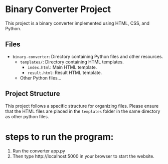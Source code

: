# Binary Converter Project

This project is a binary converter implemented using HTML, CSS, and Python.

## Files

- `binary-converter`: Directory containing Python files and other resources.
  - `templates/`: Directory containing HTML templates.
    - `index.html`: Main HTML template.
    - `result.html`: Result HTML template.
  - Other Python files...

## Project Structure

This project follows a specific structure for organizing files. Please ensure that the HTML files are placed in the `templates` folder in the same directory as other python files.

# steps to run the program:
 1. Run the converter app.py
 2. Then type http://localhost:5000 in your browser to start the website.
